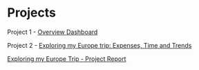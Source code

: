 # Projects
Project 1 - 
[Overview Dashboard](https://public.tableau.com/app/profile/aditi.jain1423/viz/OverviewDashboard_17259952716290/Dashboard1?publish=yes)



Project 2 - 
[Exploring my Europe trip: Expenses, Time and Trends](https://public.tableau.com/app/profile/aditi.jain1423/viz/Travelpreferences/Dashboard1?publish=yes)


[Exploring my Europe Trip - Project Report](https://github.com/Aditijain2112/Tableau-Projects/blob/main/Exploring%20my%20Europe%20Trip-Final%20Report%20-%20Aditi%20Jain.pdf)
